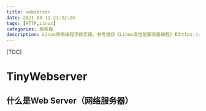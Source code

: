 ```yaml
---
title: webserver
date: 2021-04-11 21:32:24
tags: [HTTP,Linux]
categories: 服务器
description: Linux网络编程项目实践。参考游双《Linux高性能服务器编程》和https://github.com/qinguoyi/TinyWebServer/tree/master。
---
```


[TOC]

# TinyWebserver

## 什么是Web Server（网络服务器）

